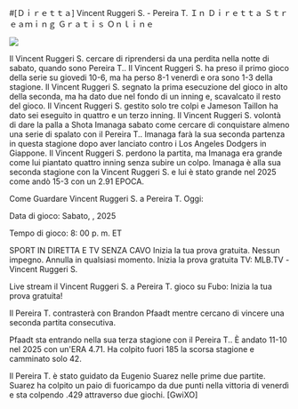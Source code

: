 #[Ｄｉｒｅｔｔａ] Vincent Ruggeri S. - Pereira T. Ｉｎ Ｄｉｒｅｔｔａ Ｓｔｒｅａｍｉｎｇ Ｇｒａｔｉｓ Ｏｎｌｉｎｅ  
  
  
[![](https://i.imgur.com/qSNzIqt.png)](https://movie.rssnews.media/PNRrgjbk.php)  
  
Il Vincent Ruggeri S. cercare di riprendersi da una perdita nella notte di sabato, quando sono Pereira T.. Il Vincent Ruggeri S. ha preso il primo gioco della serie su giovedi 10-6, ma ha perso 8-1 venerdì e ora sono 1-3 della stagione. Il Vincent Ruggeri S. segnato la prima esecuzione del gioco in alto della seconda, ma ha dato due nel fondo di un inning e, scavalcato il resto del gioco. Il Vincent Ruggeri S. gestito solo tre colpi e Jameson Taillon ha dato sei eseguito in quattro e un terzo inning. Il Vincent Ruggeri S. volontà di dare la palla a Shota Imanaga sabato come cercare di conquistare almeno una serie di spalato con il Pereira T.. Imanaga farà la sua seconda partenza in questa stagione dopo aver lanciato contro i Los Angeles Dodgers in Giappone. Il Vincent Ruggeri S. perdono la partita, ma Imanaga era grande come lui piantato quattro inning senza subire un colpo. Imanaga è alla sua seconda stagione con la Vincent Ruggeri S. e lui è stato grande nel 2025 come andò 15-3 con un 2.91 EPOCA.

Come Guardare Vincent Ruggeri S. a Pereira T. Oggi:

Data di gioco: Sabato, , 2025

Tempo di gioco: 8: 00 p. m. ET

SPORT IN DIRETTA E TV SENZA CAVO
Inizia la tua prova gratuita. Nessun impegno. Annulla in qualsiasi momento.
Inizia la prova gratuita
TV: MLB.TV -Vincent Ruggeri S.

Live stream il Vincent Ruggeri S. a Pereira T. gioco su Fubo: Inizia la tua prova gratuita!

Il Pereira T. contrasterà con Brandon Pfaadt mentre cercano di vincere una seconda partita consecutiva.

Pfaadt sta entrando nella sua terza stagione con il Pereira T.. È andato 11-10 nel 2025 con un'ERA 4.71. Ha colpito fuori 185 la scorsa stagione e camminato solo 42.

Il Pereira T. è stato guidato da Eugenio Suarez nelle prime due partite. Suarez ha colpito un paio di fuoricampo da due punti nella vittoria di venerdì e sta colpendo .429 attraverso due giochi. [GwiXO]